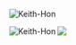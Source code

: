 <p align="left"> <img src="https://komarev.com/ghpvc/?username=Keith-Hon&label=Profile%20views&color=0e75b6&style=flat" alt="Keith-Hon" /> </p>
<p align="center"><img align="left" src="https://github-readme-stats.vercel.app/api?username=Keith-Hon&show_icons=true&hide_border=true" alt="Keith-Hon" />
<p align="center">
  <img align="left" src="https://github-readme-stats.vercel.app/api/top-langs/?username=Keith-Hon&hide=html,ruby" />
</p>

